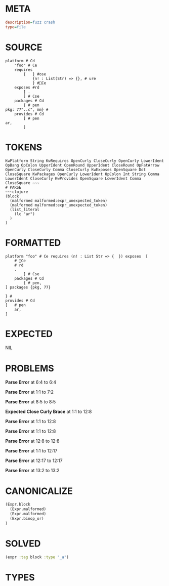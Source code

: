 # META
~~~ini
description=fuzz crash
type=file
~~~
# SOURCE
~~~roc
platform # Cd
	"foo" # Ce
	requires
		{	} #ose
			{n! : List(Str) => {}, # ure
			} #Ce
	exposes #rd
		[ .
		] # Cse
	packages # Cd
		{ # pen
pkg: 77"..c", mm} #
	provides # Cd
		[ # pen
ar,
		]
~~~
# TOKENS
~~~text
KwPlatform String KwRequires OpenCurly CloseCurly OpenCurly LowerIdent OpBang OpColon UpperIdent OpenRound UpperIdent CloseRound OpFatArrow OpenCurly CloseCurly Comma CloseCurly KwExposes OpenSquare Dot CloseSquare KwPackages OpenCurly LowerIdent OpColon Int String Comma LowerIdent CloseCurly KwProvides OpenSquare LowerIdent Comma CloseSquare ~~~
# PARSE
~~~clojure
(block
  (malformed malformed:expr_unexpected_token)
  (malformed malformed:expr_unexpected_token)
  (list_literal
    (lc "ar")
  )
)
~~~
# FORMATTED
~~~roc
platform "foo" # Ce requires (n! : List Str => {  }) exposes  [
	# Ce
	# rd
	.
		] # Cse
	packages # Cd
		{ # pen,
] packages {pkg, 77}

} #
provides # Cd
[	# pen
	ar,
]
~~~
# EXPECTED
NIL
# PROBLEMS
**Parse Error**
at 6:4 to 6:4

**Parse Error**
at 1:1 to 7:2

**Parse Error**
at 8:5 to 8:5

**Expected Close Curly Brace**
at 1:1 to 12:8

**Parse Error**
at 1:1 to 12:8

**Parse Error**
at 1:1 to 12:8

**Parse Error**
at 12:8 to 12:8

**Parse Error**
at 1:1 to 12:17

**Parse Error**
at 12:17 to 12:17

**Parse Error**
at 13:2 to 13:2

# CANONICALIZE
~~~clojure
(Expr.block
  (Expr.malformed)
  (Expr.malformed)
  (Expr.binop_or)
)
~~~
# SOLVED
~~~clojure
(expr :tag block :type "_a")
~~~
# TYPES
~~~roc
~~~
